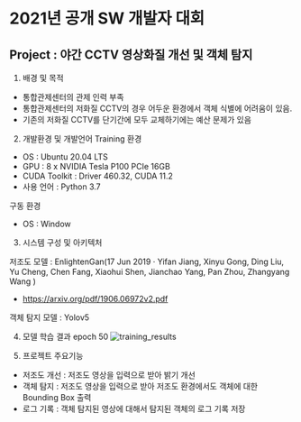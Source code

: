 # 2021년 공개 SW 개발자 대회

## Project : 야간 CCTV 영상화질 개선 및 객체 탐지

1.  배경 및 목적
- 통합관제센터의 관제 인력 부족
-  통합관제센터의 저화질 CCTV의 경우 어두운 환경에서 객체 식별에 어려움이 있음.
-  기존의 저화질 CCTV를 단기간에 모두 교체하기에는 예산 문제가 있음

2. 개발환경 및 개발언어
Training 환경
- OS : Ubuntu 20.04 LTS
- GPU : 8 x NVIDIA Tesla P100 PCIe 16GB
- CUDA Toolkit : Driver 460.32, CUDA 11.2
- 사용 언어 : Python 3.7

구동 환경
- OS : Window

3. 시스템 구성 및 아키텍처

저조도 모델 : EnlightenGan(17 Jun 2019  ·  Yifan Jiang, Xinyu Gong, Ding Liu, Yu Cheng, Chen Fang, Xiaohui Shen, Jianchao Yang, Pan Zhou, Zhangyang Wang )
- https://arxiv.org/pdf/1906.06972v2.pdf

객체 탐지 모델 : Yolov5

4. 모델 학습 결과
epoch 50
![training_results](https://user-images.githubusercontent.com/41338783/132691322-6089e5c8-5598-42ad-ab41-bfa400894b2b.png)

5. 프로젝트 주요기능
- 저조도 개선 : 저조도 영상을 입력으로 받아 밝기 개선
- 객체 탐지 : 저조도 영상을 입력으로 받아 저조도 환경에서도 객체에 대한 Bounding Box 출력
- 로그 기록 : 객체 탐지된 영상에 대해서 탐지된 객체의 로그 기록 저장
